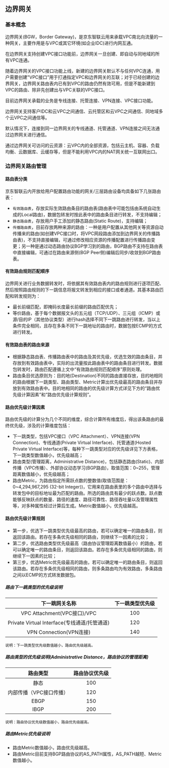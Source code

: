 ## 边界网关

### 基本概念

边界网关(BGW，Border Gateway)，是京东智联云用来承载VPC南北向流量的一种网关，主要作用是与VPC或其它环境(如企业IDC)进行内网互通。

在边界网关支持创建VPC接口功能前，边界网关一旦创建、即自动与同地域的所有VPC连通。

随着边界网关的VPC接口功能上线，新建的边界网关默认不与任何VPC连通，用户需要创建"VPC接口”用于打通指定VPC和边界网关的互联；对于已经创建的边界网关，边界网关路由表内已有到VPC的路由仍然有效可用，但是不能新建到VPC的路由、除非先创建出与VPC关联的VPC接口。

目前边界网关承载的业务是专线连接、托管连接、VPN连接、VPC接口功能。

边界网关支持客户IDC和云VPC之间通信、云托管区和云VPC之间通信、同地域多个云VPC之间通信等。

默认情况下，连接到同一边界网关的专线通道、托管通道、VPN连接之间无法通过边界网关进行通信。

通过边界网关可访问的云资源：云VPC内的全部资源，包括云主机、容器、负载均衡、云数据库、云缓存等，但是不能利用VPC内的NAT网关统一互联网出口。

### 边界网关路由管理

#### 路由表分类

京东智联云内开放给用户配置路由功能的网关/三层路由设备均具备如下几张路由表：
* `有效路由表`，存放实际生效路由条目的路由表(路由表中可能包括由系统自动生成的Local路由)，数据包转发时按此表中的路由条目进行转发，不支持编辑；
* `静态路由表`，存放用户手工添加的静态路由(Static Route)，支持编辑；
* `传播路由表`，目前存放两种来源的路由：一种是用户配置从其他网关等资源自动传播来的路由(如创建VPC接口时，将VPC网段路由添加到边界网关的传播路由表)，不支持直接编辑，可通过修改相应资源的传播配置进行传播路由变更；另一种是通过动态路由协议BGP学习到的路由，BGP路由不支持在路由表中直接编辑，可通过在路由来源侧(BGP Peer侧)编辑后同步/收敛到BGP路由表。

#### 有效路由规则匹配顺序

 边界网关进行业务数据转发时，将依据其有效路由表内的路由规则进行逐项匹配、然后按照路由规则的下一跳信息将报文转发到相应的接口或者通道。其基本路由匹配和转发规则为：

 * 最长前缀匹配，即掩码长度最长前缀的路由匹配优先；
 * 等价路由，基于每个数据报文头的五元组（TCP/UDP）、三元组（ICMP）或源/目的IP（其他协议类型）进行hash选择不同下一跳路由进行转发，当以上条件完全相同，且存在多条不同下一跳地址的路由时，数据包按ECMP的方式进行转发。


#### 有效路由表的路由来源

* 根据静态路由表、传播路由表中的路由及其优先级，优选生效的路由条目，并存放到有效路由表中，实际的出流量按此路由表中的路由条目进行转发。数据包转发时，路由匹配遵循上文中“有效路由规则匹配顺序”原则处理。
* 路由条目优选原则为：目的地(Destination)不同的路由直接存放，目的地相同的路由根据下一跳类型、路由类型、Metric计算出优先级最高的路由条目并存放到有效路由表中。目的地相同的路由的优先级计算方式详见下方的“路由优先级计算因素”和“路由优先级计算规则”。

#### 路由优先级计算因素
路由优先级的计算分为几个不同的维度，综合计算所有维度后，得出该条路由的最终优先级，涉及的计算维度包括：
* 下一跳类型，包括VPC接口（VPC Attachment）、VPN连接(VPN Connection)、专线通道(Private Virtual Interface)、托管通道(Hosted Private Virtual Interface)等，每种下一跳类型对应的优先级详见下方表格，下一跳类型数值越小，优先级越高；
* 路由类型(管理距离，Administrative Distance)，包括静态路由(Static)、内部传播（VPC传播）、外部协议动态学习(BGP路由)，取值范围：0~255，管理距离数值越小，优先级越高；
* 路由Metric，为路由指定所需跃点数的整数值(取值范围是：0~4,294,967,295 (32-bit Integer))，它用来在路由表里的多个路由中选择与转发包中的目标地址最为匹配的路由。所选的路由具有最少的跃点数。跃点数能够反映跃点的数量、路径的速度、路径可靠性、路径吞吐量以及管理属性等，对多种属性经过计算后生成。Metric数值越小，优先级越高。

#### 路由优先级计算规则
* 第一步，优选下一跳类型优先级最高的路由，若可以确定唯一的路由条目，则返回该路由。若存在多条优先级相同的路由，则继续下一因素的比较；
* 第二步，优选路由类型优先级最高（路由协议管理距离数值最小）的路由，若可以确定唯一的路由条目，则返回该路由。若存在多条优先级相同的路由，则继续下一因素的比较；
* 第三步，优选Metric优先级最高的路由，若可以确定唯一的路由条目，则返回该路由。若存在多条优先级相同的路由，则多条路由均为有效路由，多条路由之间以ECMP的方式转发数据包。


##### 路由下一跳类型的优先级说明

| 下一跳网关名称 | 下一跳类型优先级 |
|:---:|:---:|
| VPC Attachment(VPC接口)/VPC | 100 |
| Private Virtual Interface(专线通道/托管通道) | 120 |
| VPN Connection(VPN连接) | 140 |

```说明：下一跳类型优先级数值越小，路由优先级越高。```

##### 路由类型的优先级说明(Administrative Distance，路由协议的管理距离)


| 路由类型 | 路由协议优先级 |
|:---:|:---:|
| 静态 | 100 |
| 内部传播（VPC接口传播） | 120 |
| EBGP | 150 |
| IBGP | 200 |

```说明：路由协议优先级数值越小，路由优先级越高。```

##### 路由Metric优先级说明

* 路由Metric数值越小，路由优先级越高。
* 路由Metric目前支持BGP路由协议的AS_PATH属性，AS_PATH越短、Metric数值越小。
